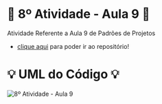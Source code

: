 # 🚀 8º Atividade - Aula 9 🚀
Atividade Referente a Aula 9 de Padrões de Projetos

- [clique aqui](https://github.com/Hugo-Machado02/padroes-projeto-atividades/tree/8º-Atividade-Aula-9/src) para poder ir ao repositório!


#  :bulb: UML do Código :bulb:
![8º Atividade - Aula 9](https://github.com/user-attachments/assets/dd8beebe-131a-497d-aa6d-9c30c38ef472)
